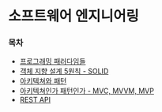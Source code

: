 # 소프트웨어 엔지니어링

### **목차**
- [프로그래밍 패러다임들]()
- [객체 지향 설계 5원칙 - SOLID]()
- [아키텍쳐와 패턴]()
- [아키텍쳐인가 패턴인가 - MVC, MVVM, MVP]()
- [REST API]()
